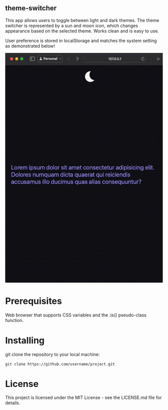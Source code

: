 ## theme-switcher

This app allows users to toggle between light and dark themes. The theme switcher is represented by a sun and moon icon, which changes appearance based on the selected theme. Works clean and is easy to use.

User preference is stored in localStorage and matches the system setting as demonstrated below! 

![](demo.gif)

# Prerequisites
Web browser that supports CSS variables and the :is() pseudo-class function.

# Installing

git clone the repository to your local machine:

```
git clone https://github.com/username/project.git
```

# License
This project is licensed under the MIT License - see the LICENSE.md file for details.
